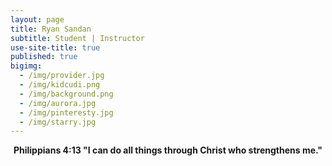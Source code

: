 ```yaml
---
layout: page
title: Ryan Sandan
subtitle: Student | Instructor
use-site-title: true
published: true
bigimg:
  - /img/provider.jpg
  - /img/kidcudi.png
  - /img/background.png
  - /img/aurora.jpg
  - /img/pinteresty.jpg
  - /img/starry.jpg
---
```



<div style="text-align:center">
<strong> Philippians 4:13 "I can do all things through Christ who strengthens me." </strong> &nbsp;&nbsp; 
</div>
